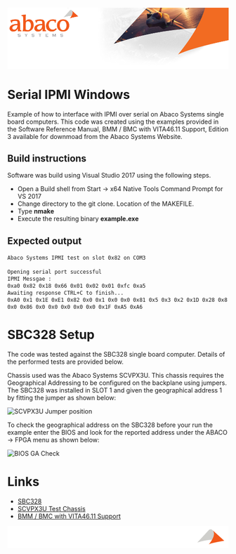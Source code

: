 ![Abaco stripe](abaco/Abaco_background-1000x275.png)

# Serial IPMI Windows 
Example of how to interface with IPMI over serial on Abaco Systems single board computers. This code was created using the examples provided in the Software Reference Manual, BMM / BMC with VITA46.11 Support, Edition 3 available for downmoad from the Abaco Systems Website.

## Build instructions
Software was build using Visual Studio 2017 using the following steps.
* Open a Build shell from Start -> x64 Native Tools Command Prompt for VS 2017
* Change directory to the git clone. Location of the MAKEFILE.
* Type **nmake**
* Execute the resulting binary **example.exe**

## Expected output
```
Abaco Systems IPMI test on slot 0x82 on COM3

Opening serial port successful
IPMI Messgae :
0xa0 0x82 0x18 0x66 0x01 0x02 0x01 0xfc 0xa5
Awaiting response CTRL+C to finish...
0xA0 0x1 0x1E 0xE1 0x82 0x0 0x1 0x0 0x0 0x81 0x5 0x3 0x2 0x1D 0x28 0x8 0x0 0x86 0x0 0x0 0x0 0x0 0x0 0x1F 0xA5 0xA6
```

# SBC328 Setup

The code was tested against the SBC328 single board computer. Details of the performed tests are provided below.

Chassis used was the Abaco Systems SCVPX3U. This chassis requires the Geographical Addressing to be configured on the backplane using jumpers. The SBC328 was installed in SLOT 1 and given the geographical address 1 by fitting the jumper as shown below:

![SCVPX3U Jumper position](abaco/SCVPX3U-Jumpers.png)

To check the geographical address on the SBC328 before your run the example enter the BIOS and look for the reported address under the ABACO -> FPGA menu as shown below:

![BIOS GA Check](abaco/SBC328-GA-Check.png)

# Links
* [SBC328](https://www.abaco.com/products/sbc328-3u-openvpx-single-board-computer)
* [SCVPX3U Test Chassis](https://www.abaco.com/products/scvpx3u/n3555)
* [BMM / BMC with VITA46.11 Support](https://www.abaco.com/download/bmmbmc-vita4611-support-software-reference-manual)

![Abaco footer](abaco/Abaco%20Footer1000x100.png)
